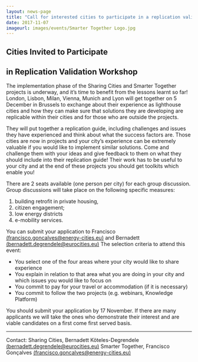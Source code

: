 ```yaml
---
layout: news-page
title: "Call for interested cities to participate in a replication validation workshop on 5 December"
date: 2017-11-07
imageurl: images/events/Smarter Together Logo.jpg
---
```


<div class="multiline">
<h2><span class="ornament-news">Cities Invited to Participate</span></h2>
<h2><span class="ornament-news">in Replication Validation Workshop</span></h2>
</div>

The implementation phase of the Sharing Cities and Smarter Together projects is underway, and it’s time to benefit from the lessons learnt so far! London, Lisbon, Milan, Vienna, Munich and Lyon will get together on 5 December in Brussels to exchange about their experience as lighthouse cities and how they can make sure that solutions they are developing are replicable within their cities and for those who are outside the projects.

They will put together a replication guide, including challenges and issues they have experienced and think about what the success factors are. Those cities are now in projects and your city’s experience can be extremely valuable if you would like to implement similar solutions. Come and challenge them with your ideas and give feedback to them on what they should include into their replication guide! Their work has to be useful to your city and at the end of these projects you should get toolkits which enable you! 

There are 2 seats available (one person per city) for each group discussion. 
Group discussions will take place on the following specific measures: 
1) building retrofit in private housing,
2) citizen engagement; 
3) low energy districts
4) e-mobility services.

You can submit your application to Francisco [(francisco.goncalves@energy-cities.eu)](mailto:francisco.goncalves@energy-cities.eu) and Bernadett [(bernadett.degrendele@eurocities.eu)](mailto:bernadett.degrendele@eurocities.eu)
The selection criteria to attend this event:
- You select one of the four areas where your city would like to share experience
- You explain in relation to that area what you are doing in your city and which issues you would like to focus on
- You commit to pay for your travel or accommodation (if it is necessary)
- You commit to follow the two projects (e.g. webinars, Knowledge Platform)

You should submit your application by 17 November. If there are many applicants we will take the ones who demonstrate their interest and are viable candidates on a first come first served basis.
________________________________________

Contact:
Sharing Cities, Bernadett Köteles-Degrendele [(bernadett.degrendele@eurocities.eu)](mailto:bernadett.degrendele@eurocities.eu)
Smarter Together, Francisco Gonçalves [(francisco.goncalves@energy-cities.eu)](mailto:francisco.goncalves@energy-cities.eu)

